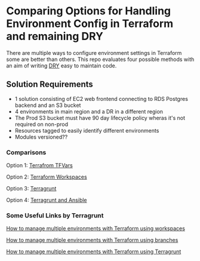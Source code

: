 # Comparing Options for Handling Environment Config in Terraform and remaining DRY

There are multiple ways to configure environment settings in Terraform some are better than others.  This repo evaluates four possible methods with an aim of writing [DRY](https://en.wikipedia.org/wiki/Don%27t_repeat_yourself) easy to maintain code. 


## Solution Requirements

- 1 solution consisting of EC2 web frontend connecting to RDS Postgres backend and an S3 bucket
- 4 environments in main region and a DR in a different region
- The Prod S3 bucket must have 90 day lifecycle policy wheras it's not required on non-prod
- Resources tagged to easily identify different environments
- Modules versioned??


### Comparisons

Option 1: [Terrafrom TFVars](option1-terraform-tfvars/README.MD)

Option 2: [Terraform Workspaces](option2-terraform-workspaces/README.MD)

Option 3: [Terragrunt](option3-terragrunt/README.MD)

Option 4: [Terragrunt and Ansible](option4-terragrunt-and-ansible/README.MD)




### Some Useful Links by Terragrunt

[How to manage multiple environments with Terraform using workspaces](https://blog.gruntwork.io/how-to-manage-multiple-environments-with-terraform-using-workspaces-98680d89a03e)

[How to manage multiple environments with Terraform using branches](https://blog.gruntwork.io/how-to-manage-multiple-environments-with-terraform-using-branches-875d1a2ee647)

[How to manage multiple environments with Terraform using Terragrunt](https://blog.gruntwork.io/how-to-manage-multiple-environments-with-terraform-using-terragrunt-2c3e32fc60a8)
